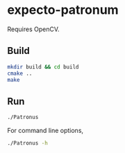 # expecto-patronum

Requires OpenCV.

## Build

```sh
mkdir build && cd build
cmake ..
make
```

## Run

```sh
./Patronus
```

For command line options,

```sh
./Patronus -h

```
